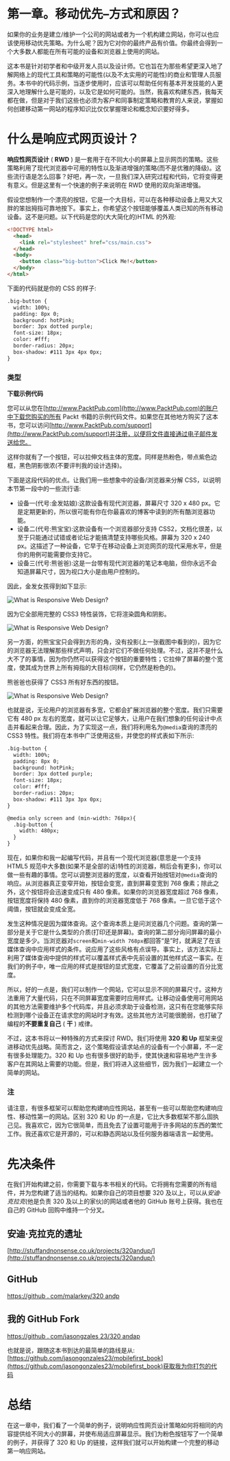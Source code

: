 # 第一章。移动优先–方式和原因？

如果你的业务是建立/维护一个公司的网站或者为一个机构建立网站，你可以也应该使用移动优先策略。为什么呢？因为它对你的最终产品有价值。你最终会得到一个大多数人都能在所有可能的设备和浏览器上使用的网站。

这本书是针对初学者和中级开发人员以及设计师。它也旨在为那些希望更深入地了解网络上的现代工具和策略的可能性(以及不太实用的可能性)的商业和管理人员服务。本书中的代码示例，当逐步使用时，应该可以帮助任何有基本开发技能的人更深入地理解什么是可能的，以及它是如何可能的。当然，我喜欢构建东西，我每天都在做，但是对于我们这些也必须为客户和同事制定策略和教育的人来说，掌握如何创建移动第一网站的程序知识比仅仅掌握理论和概念知识要好得多。

# 什么是响应式网页设计？

**响应性网页设计** ( **RWD** ) 是一套用于在不同大小的屏幕上显示网页的策略。这些策略利用了现代浏览器中可用的特性以及渐进增强的策略(而不是优雅的降级)。这些流行语是怎么回事？好吧，再一次，一旦我们深入研究过程和代码，它将变得更有意义。但是这里有一个快速的例子来说明在 RWD 使用的双向渐进增强。

假设您想制作一个漂亮的按钮，它是一个大目标，可以在各种移动设备上用又大又胖的笨拙拇指可靠地按下。事实上，你希望这个按钮能够覆盖人类已知的所有移动设备。这不是问题。以下代码是您的(大大简化的)HTML 的外观:

```html
<!DOCTYPE html>
  <head>
    <link rel="stylesheet" href="css/main.css">
  </head>
  <body>
    <button class="big-button">Click Me!</button>
  </body>
</html>
```

下面的代码就是你的 CSS 的样子:

```html
.big-button {
  width: 100%;
  padding: 8px 0;
  background: hotPink;
  border: 3px dotted purple;
  font-size: 18px;
  color: #fff;
  border-radius: 20px;
  box-shadow: #111 3px 4px 0px;
}
```

### 类型

**下载示例代码**

您可以从您在[http://www.PacktPub.com](http://www.PacktPub.com)的账户中下载您购买的所有 Packt 书籍的示例代码文件。如果您在其他地方购买了这本书，您可以访问[http://www.PacktPub.com/support](http://www.PacktPub.com/support)并注册，以便将文件直接通过电子邮件发送给您。

这样你就有了一个按钮，可以拉伸文档主体的宽度。同样是热粉色，带点紫色边框，黑色阴影很浓(不要评判我的设计选择)。

下面是这段代码的优点。让我们用一些想象中的设备/浏览器来分解 CSS，以说明本节第一段中的一些流行语:

*   设备一(代号:金发姑娘):这款设备有现代浏览器，屏幕尺寸 320 x 480 px。它是定期更新的，所以很可能有你在你最喜欢的博客中读到的所有酷浏览器功能。
*   设备二(代号:熊宝宝):这款设备有一个浏览器部分支持 CSS2，文档化很差，以至于只能通过试错或者论坛才能搞清楚支持哪些风格。屏幕为 320 x 240 px。这描述了一种设备，它早于在移动设备上浏览网页的现代采用水平，但是你的用例可能需要你支持它。
*   设备三(代号:熊爸爸):这是一台带有现代浏览器的笔记本电脑，但你永远不会知道屏幕尺寸，因为视口大小是由用户控制的。

因此，金发女孩得到如下显示:

![What is Responsive Web Design?](graphics/6463_01_01.jpg)

因为它全部用完整的 CSS3 特性装饰，它将渲染圆角和阴影。

![What is Responsive Web Design?](graphics/6463_01_02.jpg)

另一方面，的熊宝宝只会得到方形的角，没有投影(上一张截图中看到的)，因为它的浏览器无法理解那些样式声明，只会对它们不做任何处理。不过，这并不是什么大不了的事情，因为你仍然可以获得这个按钮的重要特性；它拉伸了屏幕的整个宽度，使其成为世界上所有拇指的大目标(同样，它仍然是粉色的)。

熊爸爸也获得了 CSS3 所有好东西的按钮。

![What is Responsive Web Design?](graphics/6463_01_03.jpg)

也就是说，无论用户的浏览器有多宽，它都会扩展浏览器的整个宽度。我们只需要它有 480 px 左右的宽度，就可以让它足够大，让用户在我们想象的任何设计中点击并看起来合理。因此，为了实现这一点，我们将利用名为`@media`查询的漂亮的 CSS3 特性。我们将在本书中广泛使用这些，并使您的样式表如下所示:

```html
.big-button {
  width: 100%;
  padding: 8px 0;
  background: hotPink;
  border: 3px dotted purple;
  font-size: 18px;
  color: #fff;
  border-radius: 20px;
  box-shadow: #111 3px 3px 0px;
}

@media only screen and (min-width: 768px){
  .big-button { 
    width: 480px;
  }
}
```

现在，如果你和我一起编写代码，并且有一个现代浏览器(意思是一个支持 HTML5 规范中大多数(如果不是全部的话)特性的浏览器，稍后会有更多)，你可以做一些有趣的事情。您可以调整浏览器的宽度，以查看开始按钮对`@media`查询的响应。从浏览器真正变窄开始，按钮会变宽，直到屏幕变宽到 768 像素；除此之外，这个按钮将会迅速变成只有 480 像素。如果你的浏览器宽度超过 768 像素，按钮宽度将保持 480 像素，直到你的浏览器宽度低于 768 像素。一旦它低于这个阈值，按钮就会变成全宽。

发生这种情况是因为媒体查询。这个查询本质上是问浏览器几个问题。查询的第一部分是关于它是什么类型的介质(打印还是屏幕)。查询的第二部分询问屏幕的最小宽度是多少。当浏览器对`screen`和`min-width 768px`都回答“是”时，就满足了在该媒体查询中应用样式的条件。说应用了这些风格有点误导。事实上，该方法实际上利用了媒体查询中提供的样式可以覆盖样式表中先前设置的其他样式这一事实。在我们的例子中，唯一应用的样式是按钮的显式宽度，它覆盖了之前设置的百分比宽度。

所以，好的一点是，我们可以制作一个网站，它可以显示不同的屏幕尺寸。这种方法重用了大量代码，只在不同屏幕宽度需要时应用样式。让移动设备使用可用网站的其他方法需要维护多个代码库，并且必须求助于设备检测，这只有在您能够实际检测到哪个设备正在请求您的网站时才有效。这些其他方法可能很脆弱，也打破了编程的**不要重复自己** ( **干** ) 戒律。

不过，这本书将以一种特殊的方式来探讨 RWD。我们将使用 **320 和 Up** 框架来促进移动优先战略。简而言之，这个策略假设请求站点的设备有一个小屏幕，不一定有很多处理能力。320 和 Up 也有很多很好的助手，使其快速和容易地产生许多客户在其网站上需要的功能。但是，我们将进入这些细节，因为我们一起建立一个简单的网站。

### 注

请注意，有很多框架可以帮助您构建响应性网站，甚至有一些可以帮助您构建响应性、移动性第一的网站。区别 320 和 Up 的一点是，它比大多数框架不那么固执己见。我喜欢它，因为它很简单，而且免去了设置可能用于许多网站的东西的繁忙工作。我还喜欢它是开源的，可以和静态网站以及任何服务器端语言一起使用。

# 先决条件

在我们开始构建之前，你需要下载与本书相关的代码。它将拥有您需要的所有组件，并为您构建了适当的结构。如果你自己的项目想要 320 及以上，可以从*安迪·克拉克*(他是负责 320 及以上的家伙)的网站或者他的 GitHub 账号上获得。我也在自己的 GitHub 回购中维持一个分叉。

## 安迪·克拉克的遗址

[http://stuffandnonsense.co.uk/projects/320andup/](http://stuffandnonsense.co.uk/projects/320andup/)

## GitHub

[https://github . com/malarkey/320 andp](https://github.com/malarkey/320andup)

## 我的 GitHub Fork

[https://github . com/jasongzales 23/320 andap](https://github.com/jasongonzales23/320andup)

也就是说，跟随这本书到达的最简单的路线是从:[https://github.com/jasongonzales23/mobilefirst_book](https://github.com/jasongonzales23/mobilefirst_book)获取我为你打包的代码

# 总结

在这一章中，我们看了一个简单的例子，说明响应性网页设计策略如何将相同的内容提供给不同大小的屏幕，并使布局适应屏幕显示。我们为粉色按钮写了一个简单的例子，并获得了 320 和 Up 的链接，这样我们就可以开始构建一个完整的移动第一响应网站。
